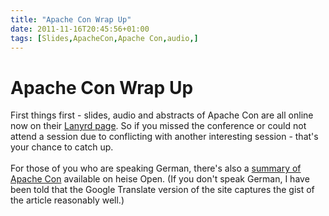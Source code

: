 ```yaml
---
title: "Apache Con Wrap Up"
date: 2011-11-16T20:45:56+01:00
tags: [Slides,ApacheCon,Apache Con,audio,]
---
```


# Apache Con Wrap Up


First things first - slides, audio and abstracts of Apache Con are all online now on their <a 
href="http://lanyrd.com/2011/apachecon-north-america/schedule/">Lanyrd page</a>. So if you missed the conference or 
could not attend a session due to conflicting with another interesting session - that's your chance to catch 
up.<br><br>For those of you who are speaking German, there's also a <a 
href="http://www.heise.de/open/artikel/Neues-von-Apache-1379504.html">summary of Apache Con</a> available on heise 
Open. (If you don't speak German, I have been told that the Google Translate version of the site captures the gist of 
the article reasonably well.)
